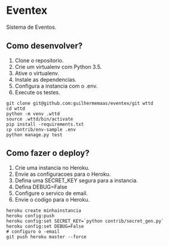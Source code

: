 # Eventex

Sistema de Eventos.

## Como desenvolver?

1. Clone o repositorio.
2. Crie um virtualenv com Python 3.5.
3. Ative o virtualenv.
4. Instale as dependencias.
5. Configura a instancia com o .env.
6. Execute os testes.

```console
git clone git@github.com:guilhermemaas/eventex/git wttd
cd wttd
python -m venv .wttd
source .wttd/bin/activate
pip install -requirements.txt
cp contrib/env-sample .env
python manage.py test
```
## Como fazer o deploy?

1. Crie uma instancia no Heroku.
2. Envie as configuracoes para o Heroku.
3. Defina uma SECRET_KEY segura para a instancia.
4. Defina DEBUG=False
5. Configure o servico de email.
6. Envie o codigo para o Heroku.

```console
heroku create minhainstancia
heroku config:push
heroku config:set SECRET_KEY=`python contrib/secret_gen.py`
heroku config:set DEBUG=False
# configuro o -email
git push heroku master --force
```
